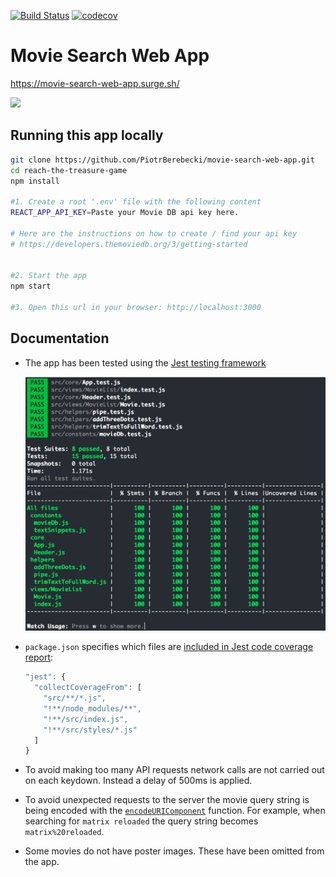 [![Build Status](https://travis-ci.org/PiotrBerebecki/movie-search-web-app.svg?branch=master)](https://travis-ci.org/PiotrBerebecki/movie-search-web-app)
[![codecov](https://codecov.io/gh/PiotrBerebecki/movie-search-web-app/branch/master/graph/badge.svg)](https://codecov.io/gh/PiotrBerebecki/movie-search-web-app)

# Movie Search Web App

https://movie-search-web-app.surge.sh/

<img src="./documentation/screencast.gif" width="275px" height="auto">

## Running this app locally

```sh
git clone https://github.com/PiotrBerebecki/movie-search-web-app.git
cd reach-the-treasure-game
npm install

#1. Create a root '.env' file with the following content
REACT_APP_API_KEY=Paste your Movie DB api key here.

# Here are the instructions on how to create / find your api key
# https://developers.themoviedb.org/3/getting-started


#2. Start the app
npm start

#3. Open this url in your browser: http://localhost:3000
```

## Documentation

- The app has been tested using the [Jest testing framework](https://facebook.github.io/jest/docs/en/getting-started.html)

  <img src="./documentation/test-coverage.png" width="500px" height="auto">

- `package.json` specifies which files are [included in Jest code coverage report](https://facebook.github.io/jest/docs/configuration.html#collectcoveragefrom-array):

  ```javascript
  "jest": {
    "collectCoverageFrom": [
      "src/**/*.js",
      "!**/node_modules/**",
      "!**/src/index.js",
      "!**/src/styles/*.js"
    ]
  }
  ```

- To avoid making too many API requests network calls are not carried out on each keydown. Instead a delay of 500ms is applied.

- To avoid unexpected requests to the server the movie query string is being encoded with the [`encodeURIComponent`](https://developer.mozilla.org/en-US/docs/Web/JavaScript/Reference/Global_Objects/encodeURIComponent) function. For example, when searching for `matrix reloaded` the query string becomes `matrix%20reloaded`.

- Some movies do not have poster images. These have been omitted from the app.
